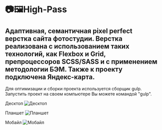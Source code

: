 # 📷🖼High-Pass

## Адаптивная, семантичная pixel perfect верстка сайта фотостудии. Верстка реализована с использованием таких технологий, как Flexbox и Grid, препроцессоров SCSS/SASS и с применением методологии БЭМ. Также к проекту подключена Яндекс-карта.
Для оптимизации и сборки проекта используется сборщик gulp. Запустить проект на своем компьютере Вы можете командой "gulp".

Десктоп
![Десктоп](https://user-images.githubusercontent.com/110754881/221093769-6fe2683b-3534-4472-a4f7-a967342e6d2e.png)

Планшет
![Планшет](https://user-images.githubusercontent.com/110754881/221093799-5504278f-64ac-42f4-be43-022a7522173b.png)

Мобайл
![Мобайл](https://user-images.githubusercontent.com/110754881/221093824-0474f10b-2200-4580-9fe0-5912b07db99a.png)
